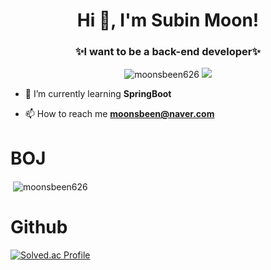 <h1 align="center">Hi 👋, I'm Subin Moon!</h1>
<h3 align="center">✨I want to be a back-end developer✨</h3>

<div align="center">
   <img src="https://komarev.com/ghpvc/?username=moonsbeen626&label=Profile%20views&color=0e75b6&style=flat" alt="moonsbeen626" /> 
<a href="https://hits.seeyoufarm.com"><img src="https://hits.seeyoufarm.com/api/count/incr/badge.svg?url=https%3A%2F%2Fgithub.com%2Fmoonsbeen626&count_bg=%2379C83D&title_bg=%23555555&icon=&icon_color=%23E7E7E7&title=hits&edge_flat=false"/></a>
</div>

- 🌱 I’m currently learning **SpringBoot**

- 📫 How to reach me **moonsbeen@naver.com**


# BOJ
<p>&nbsp;<img align="center" src="https://github-readme-stats.vercel.app/api?username=moonsbeen626&show_icons=true&locale=en" alt="moonsbeen626" /></p>


# Github
[![Solved.ac Profile](http://mazassumnida.wtf/api/v2/generate_badge?boj=moonsbeen)](https://solved.ac/moonsbeen/)




